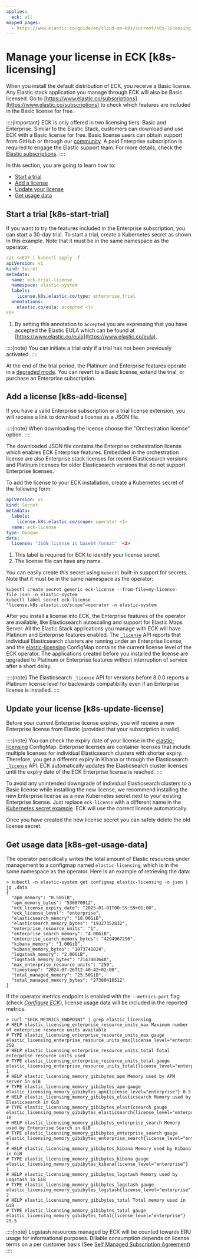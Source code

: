 ```yaml
---
applies:
  eck: all
mapped_pages:
  - https://www.elastic.co/guide/en/cloud-on-k8s/current/k8s-licensing.html
---
```


# Manage your license in ECK [k8s-licensing]

When you install the default distribution of ECK, you receive a Basic license. Any Elastic stack application you manage through ECK will also be Basic licensed. Go to [https://www.elastic.co/subscriptions](https://www.elastic.co/subscriptions) to check which features are included in the Basic license for free.

::::{important}
ECK is only offered in two licensing tiers: Basic and Enterprise. Similar to the Elastic Stack, customers can download and use ECK with a Basic license for free. Basic license users can obtain support from GitHub or through our [community](https://discuss.elastic.co). A paid Enterprise subscription is required to engage the Elastic support team. For more details, check the [Elastic subscriptions](https://www.elastic.co/subscriptions).
::::


In this section, you are going to learn how to:

* [Start a trial](#k8s-start-trial)
* [Add a license](#k8s-add-license)
* [Update your license](#k8s-update-license)
* [Get usage data](#k8s-get-usage-data)


## Start a trial [k8s-start-trial]

If you want to try the features included in the Enterprise subscription, you can start a 30-day trial. To start a trial, create a Kubernetes secret as shown in this example. Note that it must be in the same namespace as the operator:

```yaml
cat <<EOF | kubectl apply -f -
apiVersion: v1
kind: Secret
metadata:
  name: eck-trial-license
  namespace: elastic-system
  labels:
    license.k8s.elastic.co/type: enterprise_trial
  annotations:
    elastic.co/eula: accepted <1>
EOF
```

1. By setting this annotation to `accepted` you are expressing that you have accepted the Elastic EULA which can be found at [https://www.elastic.co/eula](https://www.elastic.co/eula).


::::{note}
You can initiate a trial only if a trial has not been previously activated.
::::


At the end of the trial period, the Platinum and Enterprise features operate in a [degraded mode](https://www.elastic.co/guide/en/elastic-stack-overview/current/license-expiration.html). You can revert to a Basic license, extend the trial, or purchase an Enterprise subscription.


## Add a license [k8s-add-license]

If you have a valid Enterprise subscription or a trial license extension, you will receive a link to download a license as a JSON file.

::::{note}
When downloading the license choose the "Orchestration license" option.
::::


The downloaded JSON file contains the Enterprise orchestration license which enables ECK Enterprise features. Embedded in the orchestration license are also Enterprise stack licenses for recent Elasticsearch versions and Platinum licenses for older Elasticsearch versions that do not support Enterprise licenses.

To add the license to your ECK installation, create a Kubernetes secret of the following form:

```yaml
apiVersion: v1
kind: Secret
metadata:
  labels:
    license.k8s.elastic.co/scope: operator <1>
  name: eck-license
type: Opaque
data:
  license: "JSON license in base64 format"  <2>
```

1. This label is required for ECK to identify your license secret.
2. The license file can have any name.


You can easily create this secret using `kubectl` built-in support for secrets. Note that it must be in the same namespace as the operator:

```shell script
kubectl create secret generic eck-license --from-file=my-license-file.json -n elastic-system
kubectl label secret eck-license "license.k8s.elastic.co/scope"=operator -n elastic-system
```

After you install a license into ECK, the Enterprise features of the operator are available, like Elasticsearch autoscaling and support for Elastic Maps Server. All the Elastic Stack applications you manage with ECK will have Platinum and Enterprise features enabled.  The [`_license`](https://www.elastic.co/guide/en/elasticsearch/reference/current/get-license.html) API reports that individual Elasticsearch clusters are running under an Enterprise license, and the [elastic-licensing](#k8s-get-usage-data) ConfigMap contains the current license level of the ECK operator. The applications created before you installed the license are upgraded to Platinum or Enterprise features without interruption of service after a short delay.

::::{note}
The Elasticsearch `_license` API for versions before 8.0.0 reports a Platinum license level for backwards compatibility even if an Enterprise license is installed.
::::



## Update your license [k8s-update-license]

Before your current Enterprise license expires, you will receive a new Enterprise license from Elastic (provided that your subscription is valid).

::::{note}
You can check the expiry date of your license in the [elastic-licensing](#k8s-get-usage-data) ConfigMap. Enterprise licenses are container licenses that include multiple licenses for individual Elasticsearch clusters with shorter expiry. Therefore, you get a different expiry in Kibana or through the Elasticsearch [`_license`](https://www.elastic.co/guide/en/elasticsearch/reference/current/get-license.html) API. ECK automatically updates the Elasticsearch cluster licenses until the expiry date of the ECK Enterprise license is reached.
::::


To avoid any unintended downgrade of individual Elasticsearch clusters to a Basic license while installing the new license, we recommend installing the new Enterprise license as a new Kubernetes secret next to your existing Enterprise license. Just replace `eck-license` with a different name in the [Kubernetes secret example](#k8s-add-license). ECK will use the correct license automatically.

Once you have created the new license secret you can safely delete the old license secret.


## Get usage data [k8s-get-usage-data]

The operator periodically writes the total amount of Elastic resources under management to a configmap named `elastic-licensing`, which is in the same namespace as the operator. Here is an example of retrieving the data:

```shell
> kubectl -n elastic-system get configmap elastic-licensing -o json | jq .data
{
  "apm_memory": "0.50GiB",
  "apm_memory_bytes": "536870912",
  "eck_license_expiry_date": "2025-01-01T00:59:59+01:00",
  "eck_license_level": "enterprise",
  "elasticsearch_memory": "18.00GiB",
  "elasticsearch_memory_bytes": "19327352832",
  "enterprise_resource_units": "1",
  "enterprise_search_memory": "4.00GiB",
  "enterprise_search_memory_bytes": "4294967296",
  "kibana_memory": "1.00GiB",
  "kibana_memory_bytes": "1073741824",
  "logstash_memory": "2.00GiB",
  "logstash_memory_bytes": "2147483648",
  "max_enterprise_resource_units": "250",
  "timestamp": "2024-07-26T12:40:42+02:00",
  "total_managed_memory": "25.50GiB",
  "total_managed_memory_bytes": "27380416512"
}
```

If the operator metrics endpoint is enabled with the `--metrics-port` flag (check [*Configure ECK*](../deploy/cloud-on-k8s/configure-eck.md)), license usage data will be included in the reported metrics.

```shell
> curl "$ECK_METRICS_ENDPOINT" | grep elastic_licensing
# HELP elastic_licensing_enterprise_resource_units_max Maximum number of enterprise resource units available
# TYPE elastic_licensing_enterprise_resource_units_max gauge
elastic_licensing_enterprise_resource_units_max{license_level="enterprise"} 250
# HELP elastic_licensing_enterprise_resource_units_total Total enterprise resource units used
# TYPE elastic_licensing_enterprise_resource_units_total gauge
elastic_licensing_enterprise_resource_units_total{license_level="enterprise"} 1
# HELP elastic_licensing_memory_gibibytes_apm Memory used by APM server in GiB
# TYPE elastic_licensing_memory_gibibytes_apm gauge
elastic_licensing_memory_gibibytes_apm{license_level="enterprise"} 0.5
# HELP elastic_licensing_memory_gibibytes_elasticsearch Memory used by Elasticsearch in GiB
# TYPE elastic_licensing_memory_gibibytes_elasticsearch gauge
elastic_licensing_memory_gibibytes_elasticsearch{license_level="enterprise"} 18
# HELP elastic_licensing_memory_gibibytes_enterprise_search Memory used by Enterprise Search in GiB
# TYPE elastic_licensing_memory_gibibytes_enterprise_search gauge
elastic_licensing_memory_gibibytes_enterprise_search{license_level="enterprise"} 4
# HELP elastic_licensing_memory_gibibytes_kibana Memory used by Kibana in GiB
# TYPE elastic_licensing_memory_gibibytes_kibana gauge
elastic_licensing_memory_gibibytes_kibana{license_level="enterprise"} 1
# HELP elastic_licensing_memory_gibibytes_logstash Memory used by Logstash in GiB
# TYPE elastic_licensing_memory_gibibytes_logstash gauge
elastic_licensing_memory_gibibytes_logstash{license_level="enterprise"} 2
# HELP elastic_licensing_memory_gibibytes_total Total memory used in GiB
# TYPE elastic_licensing_memory_gibibytes_total gauge
elastic_licensing_memory_gibibytes_total{license_level="enterprise"} 25.5
```

::::{note}
Logstash resources managed by ECK will be counted towards ERU usage for informational purposes. Billable consumption depends on license terms on a per customer basis (See [Self Managed Subscription Agreement](https://www.elastic.co/agreements/global/self-managed))
::::


